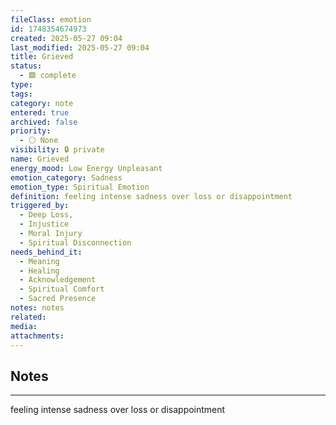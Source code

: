 ```yaml
---
fileClass: emotion
id: 1748354674973
created: 2025-05-27 09:04
last_modified: 2025-05-27 09:04
title: Grieved
status:
  - 🟩 complete
type: 
tags: 
category: note
entered: true
archived: false
priority:
  - ⚪ None
visibility: 🔒 private
name: Grieved
energy_mood: Low Energy Unpleasant
emotion_category: Sadness
emotion_type: Spiritual Emotion
definition: feeling intense sadness over loss or disappointment
triggered_by:
  - Deep Loss,
  - Injustice
  - Moral Injury
  - Spiritual Disconnection
needs_behind_it:
  - Meaning
  - Healing
  - Acknowledgement
  - Spiritual Comfort
  - Sacred Presence
notes: notes
related: 
media: 
attachments:
---
```


## Notes
---
feeling intense sadness over loss or disappointment

